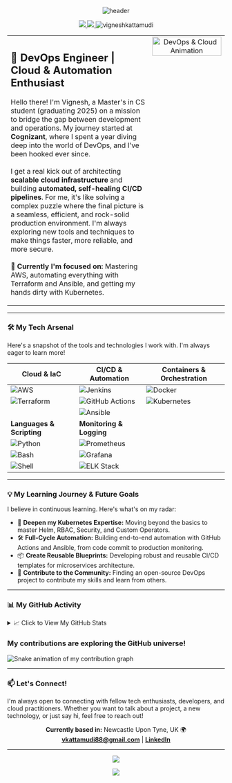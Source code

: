 <!-- 
नमस्ते (Namaste)! Welcome to my digital workshop.
-->

<!-- Banner: Kept your awesome waving banner! -->
<p align="center">
  <img src="https://capsule-render.vercel.app/api?type=waving&color=0:FF5F6D,100:FFC371&height=120§ion=header&text=Hi%20👋%2C%20I'm%20Vignesh%20Kattamudi!&fontSize=40&fontColor=2c3e50" alt="header"/>
</p>

<!-- Socials & Profile Views: Centered for a clean look -->
<p align="center">
  <a href="https://linkedin.com/in/vignesh-kattamudi-2353b51b4" target="_blank">
    <img src="https://img.shields.io/badge/LinkedIn-%230077B5.svg?style=for-the-badge&logo=linkedin&logoColor=white"/>
  </a>
  <a href="mailto:vkattamudi88@gmail.com">
    <img src="https://img.shields.io/badge/Email-D14836.svg?style=for-the-badge&logo=gmail&logoColor=white"/>
  </a>
  <img src="https://komarev.com/ghpvc/?username=vigneshkattamudi&label=Profile%20Views&color=0e75b6&style=flat-square" alt="vigneshkattamudi" />
</p>

<!-- Two-Column Intro: Narrative on the left, dynamic GIF on the right -->
<table>
  <tr>
    <td width="65%" valign="top">
      <h2 align="left">🚀 DevOps Engineer | Cloud & Automation Enthusiast</h2>
      <p align="left">
        Hello there! I'm Vignesh, a Master's in CS student (graduating 2025) on a mission to bridge the gap between development and operations. My journey started at <strong>Cognizant</strong>, where I spent a year diving deep into the world of DevOps, and I've been hooked ever since.
        <br/><br/>
        I get a real kick out of architecting <strong>scalable cloud infrastructure</strong> and building <strong>automated, self-healing CI/CD pipelines</strong>. For me, it's like solving a complex puzzle where the final picture is a seamless, efficient, and rock-solid production environment. I'm always exploring new tools and techniques to make things faster, more reliable, and more secure.
        <br/><br/>
        🧠 <strong>Currently I'm focused on:</strong> Mastering AWS, automating everything with Terraform and Ansible, and getting my hands dirty with Kubernetes.
      </p>
    </td>
    <td width="35%" align="center" valign="top">
      <!-- You can find more cool GIFs at https://giphy.com/search/programming -->
      <img src="https://media.giphy.com/media/LmNwrBhejkK9EFP504/giphy.gif" alt="DevOps & Cloud Animation" width="100%"/>
    </td>
  </tr>
</table>

---

### 🛠️ My Tech Arsenal

Here's a snapshot of the tools and technologies I work with. I'm always eager to learn more!

<!-- Tech Stack in a clean table format -->
| Cloud & IaC                                                                                                                                                             | CI/CD & Automation                                                                                                                                                                                                                                | Containers & Orchestration                                                                                                                                                                 |
| ----------------------------------------------------------------------------------------------------------------------------------------------------------------------- | ------------------------------------------------------------------------------------------------------------------------------------------------------------------------------------------------------------------------------------------------- | ------------------------------------------------------------------------------------------------------------------------------------------------------------------------------------------ |
| ![AWS](https://img.shields.io/badge/AWS-%23232F3E.svg?style=for-the-badge&logo=amazon-aws&logoColor=white)                                                               | ![Jenkins](https://img.shields.io/badge/Jenkins-%232C5263.svg?style=for-the-badge&logo=jenkins&logoColor=white)                                                                                                                                   | ![Docker](https://img.shields.io/badge/Docker-%230db7ed.svg?style=for-the-badge&logo=docker&logoColor=white)                                                                                |
| ![Terraform](https://img.shields.io/badge/Terraform-%235835CC.svg?style=for-the-badge&logo=terraform&logoColor=white)                                                     | ![GitHub Actions](https://img.shields.io/badge/GitHub_Actions-%232C5263.svg?style=for-the-badge&logo=github-actions&logoColor=white)                                                                                                              | ![Kubernetes](https://img.shields.io/badge/Kubernetes-%23326ce5.svg?style=for-the-badge&logo=kubernetes&logoColor=white)                                                                    |
|                                                                                                                                                                         | ![Ansible](https://img.shields.io/badge/Ansible-%23000000.svg?style=for-the-badge&logo=ansible&logoColor=white)                                                                                                                                    |                                                                                                                                                                                            |
| **Languages & Scripting**                                                                                                                                               | **Monitoring & Logging**                                                                                                                                                                                                                          |                                                                                                                                                                                            |
| ![Python](https://img.shields.io/badge/Python-%233776AB.svg?style=for-the-badge&logo=python&logoColor=white)                                                              | ![Prometheus](https://img.shields.io/badge/Prometheus-E6522C?style=for-the-badge&logo=prometheus&logoColor=white)                                                                                                                                 |                                                                                                                                                                                            |
| ![Bash](https://img.shields.io/badge/Bash-%234EAA25.svg?style=for-the-badge&logo=gnu-bash&logoColor=white)                                                                | ![Grafana](https://img.shields.io/badge/Grafana-F46800?style=for-the-badge&logo=grafana&logoColor=white)                                                                                                                                           |                                                                                                                                                                                            |
| ![Shell](https://img.shields.io/badge/Shell_Script-%23121011.svg?style=for-the-badge&logo=gnu-bash&logoColor=white)                                                       | ![ELK Stack](https://img.shields.io/badge/ELK-005571?style=for-the-badge&logo=elasticstack&logoColor=white)                                                                                                                                        |                                                                                                                                                                                            |

---

### 💡 My Learning Journey & Future Goals

I believe in continuous learning. Here's what's on my radar:

-   🧠 **Deepen my Kubernetes Expertise:** Moving beyond the basics to master Helm, RBAC, Security, and Custom Operators.
-   🛠️ **Full-Cycle Automation:** Building end-to-end automation with GitHub Actions and Ansible, from code commit to production monitoring.
-   📦 **Create Reusable Blueprints:** Developing robust and reusable CI/CD templates for microservices architecture.
-   🤝 **Contribute to the Community:** Finding an open-source DevOps project to contribute my skills and learn from others.

---

### 📊 My GitHub Activity

<!-- Collapsible section for stats to keep the profile clean -->
<details>
  <summary>📈 Click to View My GitHub Stats</summary>
  <br/>
  <p align="center">
    <img src="https://github-readme-stats.vercel.app/api?username=vigneshkattamudi&show_icons=true&theme=tokyonight&hide_border=true&count_private=true" alt="Vignesh's GitHub Stats"/>
    <img src="https://github-readme-streak-stats.herokuapp.com?user=vigneshkattamudi&theme=tokyonight&hide_border=true" alt="Vignesh's GitHub Streak"/>
  </p>
  <p align="center">
    <img src="https://github-readme-stats.vercel.app/api/top-langs/?username=vigneshkattamudi&layout=compact&theme=tokyonight&hide_border=true&langs_count=8" alt="Vignesh's Top Languages"/>
  </p>
</details>

<!-- Your awesome snake animation -->
<p align="center">
  <h3>My contributions are exploring the GitHub universe!</h3>
  <img src="https://github.com/vigneshkattamudi/vigneshkattamudi/blob/output/github-contribution-grid-snake.svg" alt="Snake animation of my contribution graph" />
</p>

---

### 📫 Let's Connect!

I'm always open to connecting with fellow tech enthusiasts, developers, and cloud practitioners. Whether you want to talk about a project, a new technology, or just say hi, feel free to reach out!

<p align="center">
  <strong>Currently based in:</strong> Newcastle Upon Tyne, UK 🌍<br/>
  <a href="mailto:vkattamudi88@gmail.com"><strong>vkattamudi88@gmail.com</strong></a> | <a href="https://linkedin.com/in/vignesh-kattamudi-2353b51b4"><strong>LinkedIn</strong></a>
</p>

---

<!-- Footer: Kept your quote and footer banner -->
<p align="center">
  <img src="https://quotes-github-readme.vercel.app/api?type=horizontal&theme=radical" />
</p>

<p align="center">
  <img src="https://capsule-render.vercel.app/api?section=footer&type=waving&color=gradient&height=100"/>
</p>